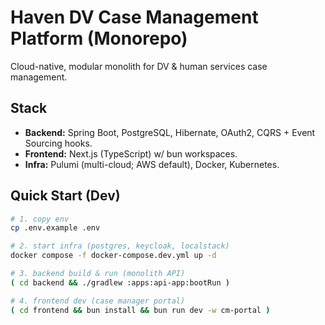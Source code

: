 # Haven DV Case Management Platform (Monorepo)

Cloud-native, modular monolith for DV & human services case management.

## Stack
- **Backend:** Spring Boot, PostgreSQL, Hibernate, OAuth2, CQRS + Event Sourcing hooks.
- **Frontend:** Next.js (TypeScript) w/ bun workspaces.
- **Infra:** Pulumi (multi-cloud; AWS default), Docker, Kubernetes.

## Quick Start (Dev)
```bash
# 1. copy env
cp .env.example .env

# 2. start infra (postgres, keycloak, localstack)
docker compose -f docker-compose.dev.yml up -d

# 3. backend build & run (monolith API)
( cd backend && ./gradlew :apps:api-app:bootRun )

# 4. frontend dev (case manager portal)
( cd frontend && bun install && bun run dev -w cm-portal )